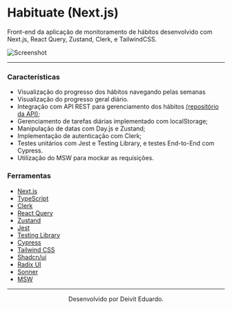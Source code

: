 # Habituate (Next.js)

Front-end da aplicação de monitoramento de hábitos desenvolvido com Next.js, React Query, Zustand, Clerk, e TailwindCSS.

![Screenshot](https://imgur.com/OsOoNkD.png)

---

### Características

- Visualização do progresso dos hábitos navegando pelas semanas
- Visualização do progresso geral diário.
- Integração com API REST para gerenciamento dos hábitos [(repositório da API)](https://github.com/duardodev/habituate-api);
- Gerenciamento de tarefas diárias implementado com localStorage;
- Manipulação de datas com Day.js e Zustand;
- Implementação de autenticação com Clerk;
- Testes unitários com Jest e Testing Library, e testes End-to-End com Cypress.
- Utilização do MSW para mockar as requisições.

### Ferramentas

- [Next.js](https://nextjs.org/)
- [TypeScript](https://www.typescriptlang.org/)
- [Clerk](https://clerk.com/)
- [React Query](https://tanstack.com/query/latest)
- [Zustand](https://zustand-demo.pmnd.rs/)
- [Jest](https://jestjs.io/pt-BR/)
- [Testing Library](https://testing-library.com/)
- [Cypress](https://www.cypress.io/)
- [Tailwind CSS](https://tailwindcss.com/)
- [Shadcn/ui](https://ui.shadcn.com/)
- [Radix UI](https://www.radix-ui.com/)
- [Sonner](https://sonner.emilkowal.ski/)
- [MSW](https://mswjs.io/)

---

<p align="center">Desenvolvido por Deivit Eduardo.</p>
